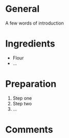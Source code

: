 # General

A few words of introduction

# Ingredients

* Flour
* ...

# Preparation

1. Step one
2. Step two
3. ...

# Comments